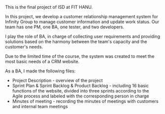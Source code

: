 This is the final project of ISD at FIT HANU. 

In this project, we develop a customer relationship management system for Infinity Group to manage customer information and update work status. Our team has one PM, one BA, one tester, and two developers. 

I play the role of BA, in charge of collecting user requirements and providing solutions based on the harmony between the team's capacity and the customer's needs.

Due to the limited time of the course, the system was created to meet the most basic needs of a CRM website.

As a BA, I made the following files:
- Project Description - overview of the project
- Sprint Plan & Sprint Backlog & Product Backlog - including 16 basic functions of the website, divided into three sprints according to the Agile process and labeled with the corresponding person in charge
- Minutes of meeting - recording the minutes of meetings with customers and internal team meetings
